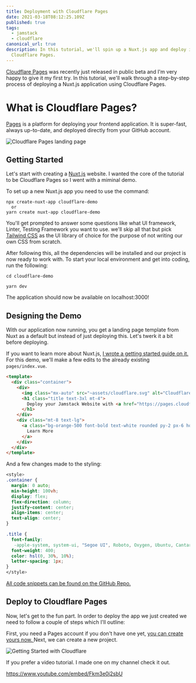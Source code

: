 ```yaml
---
title: Deployment with Cloudflare Pages
date: 2021-03-18T08:12:25.109Z
published: true
tags:
  - jamstack
  - cloudflare
canonical_url: true
description: In this tutorial, we'll spin up a Nuxt.js app and deploy it to
  Cloudflare Pages.
---
```

[Cloudflare Pages](https://pages.cloudflare.com/) was recently just released in public beta and I'm very happy to give it my first try. In this tutorial, we'll walk through a step-by-step process of deploying a Nuxt.js application using Cloudflare Pages.

# What is Cloudflare Pages?

[Pages](https://pages.cloudflare.com/) is a platform for deploying your frontend application. It is super-fast, always up-to-date, and deployed directly from your GitHub account.

![Cloudflare Pages landing page](/images/uploads/screenshot-2021-03-18-at-09.31.42.png)

## Getting Started

Let's start with creating a [Nuxt.js](https://nuxtjs.org/) website. I wanted the core of the tutorial to be Cloudflare Pages so I went with a miminal demo.

To set up a new Nuxt.js app you need to use the command:

```
npx create-nuxt-app cloudflare-demo
  or
yarn create nuxt-app cloudflare-demo
```

You'll get prompted to answer some questions like what UI framework, Linter, Testing Framework you want to use. we'll skip all that but pick [Tailwind CSS](https://tailwindcss.com/) as the UI library of choice for the purpose of not writing our own CSS from scratch.

After following this, all the dependencies will be installed and our project is now ready to work with. To start your local environment and get into coding, run the following:

```
cd cloudflare-demo

yarn dev
```

The application should now be available on localhost:3000!

## Designing the Demo

With our application now running, you get a landing page template from Nuxt as a default but instead of just deploying this. Let's twerk it a bit before deploying.

If you want to learn more about Nuxt.js, [I wrote a getting started guide on it.](https://www.giftegwuenu.com/getting-started-with-nuxt-js/) For this demo, we'll make a few edits to the already existing `pages/index.vue`.

```html
<template>
  <div class="container">
    <div>
      <img class="mx-auto" src="~assets/cloudflare.svg" alt="Cloudflare Pages" width="350">
      <h1 class="title text-3xl mt-4">
        Deploy your Jamstack Website with <a href="https://pages.cloudflare.com/"> Cloudflare Pages.</a>
      </h1>
    </div>
    <div class="mt-8 text-lg">
      <a class="bg-orange-500 font-bold text-white rounded py-2 px-6 hover:bg-orange-600" href="https://pages.cloudflare.com/">
        Learn More
      </a>
    </div>
  </div>
</template>
```

And a few changes made to the styling:

```css
<style>
.container {
  margin: 0 auto;
  min-height: 100vh;
  display: flex;
  flex-direction: column;
  justify-content: center;
  align-items: center;
  text-align: center;
}

.title {
  font-family:
   -apple-system, system-ui, "Segoe UI", Roboto, Oxygen, Ubuntu, Cantarell, "Fira Sans", "Droid Sans", "Helvetica Neue", sans-serif;
  font-weight: 400;
  color: hsl(0, 30%, 10%);
  letter-spacing: 1px;
}
</style>
```

[All code snippets can be found on the GitHub Repo.](https://github.com/lauragift21/cloudflare-demo)

## [](https://github.com/lauragift21/cloudflare-demo)Deploy to Cloudflare Pages

Now, let's get to the fun part. In order to deploy the app we just created we need to follow a couple of steps which I'll outline:

First, you need a Pages account if you don't have one yet, [you can create yours now. ](https://dash.cloudflare.com/?to=/:account/pages)Next, we can create a new project.

![Getting Started with Cloudflare](/images/uploads/screenshot-2021-03-18-at-09.56.35.png)

If you prefer a video tutorial. I made one on my channel check it out.

https://www.youtube.com/embed/Fkm3e0j2sbU